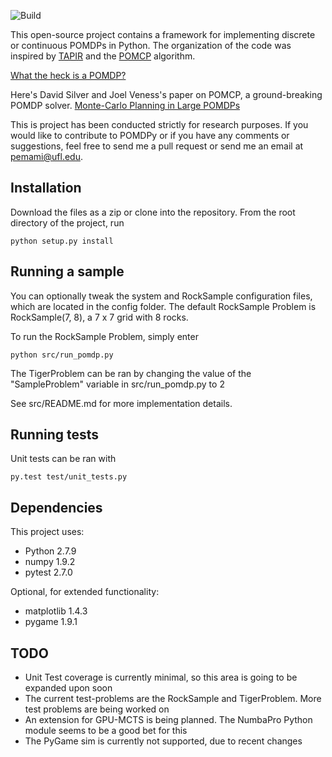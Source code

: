 ![Build](https://travis-ci.org/pemami4911/POMDPy.svg?branch=master)

This open-source project contains a framework for implementing discrete or continuous POMDPs in Python. The organization of the code was inspired by [TAPIR](http://robotics.itee.uq.edu.au/~hannakur/dokuwiki/doku.php?id=wiki:tapir) and the [POMCP](http://www0.cs.ucl.ac.uk/staff/D.Silver/web/Applications.html) algorithm.

[What the heck is a POMDP?](http://www.pomdp.org/tutorial/index.shtml)

Here's David Silver and Joel Veness's paper on POMCP, a ground-breaking POMDP solver. [Monte-Carlo Planning in Large POMDPs](http://papers.nips.cc/paper/4031-monte-carlo-planning-in-large-pomdps.pdf)

This is project has been conducted strictly for research purposes. If you would like to contribute to POMDPy or if you have any comments or suggestions, feel free to send me a pull request or send me an email at pemami@ufl.edu.  

## Installation ##
Download the files as a zip or clone into the repository.
From the root directory of the project, run
 
    python setup.py install

## Running a sample ##
You can optionally tweak the system and RockSample configuration files, which are located in the config folder.
The default RockSample Problem is RockSample(7, 8), a 7 x 7 grid with 8 rocks.

To run the RockSample Problem, simply enter

    python src/run_pomdp.py
    
The TigerProblem can be ran by changing the value of the "SampleProblem" variable in src/run_pomdp.py to 2

See src/README.md for more implementation details.

## Running tests ##
Unit tests can be ran with 
    
    py.test test/unit_tests.py
    
## Dependencies ##

This project uses:

* Python 2.7.9
* numpy 1.9.2
* pytest 2.7.0

Optional, for extended functionality:

* matplotlib 1.4.3
* pygame 1.9.1 

## TODO ##
* Unit Test coverage is currently minimal, so this area is going to be expanded upon soon
* The current test-problems are the RockSample and TigerProblem. More test problems are being worked on 
* An extension for GPU-MCTS is being planned. The NumbaPro Python module seems to be a good bet for this
* The PyGame sim is currently not supported, due to recent changes
